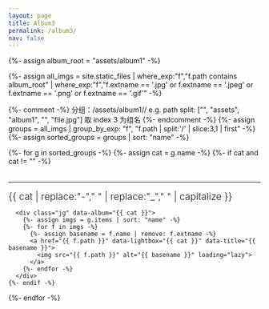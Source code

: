 ```yaml
---
layout: page
title: Album3
permalink: /album3/
nav: false
---
```


<style>
  /* 兜底：即便 JS 未加载，也保证缩略图不巨大 */
  .jg a img {
    max-height: 180px;
    width: auto;
    height: auto;
    object-fit: cover;
    border-radius: 6px;
    display: inline-block;
    vertical-align: middle;
  }
  .jg { margin-bottom: 22px; }

  /* 分隔符样式（整行） */
  .section-sep {
    border: none;
    border-top: 1px solid #e5e7eb; /* Tailwind slate-200 风格 */
    margin: 2rem 0 1rem 0;
    width: 100%;
  }

  /* 分区标题样式 */
  .album-heading {
    margin: 0 0 0.75rem 0;
    font-size: 1.2rem;
    font-weight: 300;
  }

  /* 让 Justified Gallery 的 caption 永久可见（而非仅悬停时） */
  .justified-gallery > a .caption {
    opacity: 1 !important;
    background: rgba(0,0,0,0.2);
    padding: 3px 6px;
    font-size: 2rem;
  }
</style>

<div id="album-page">
  {%- assign album_root = "assets/album1" -%}

{%- assign all_imgs = site.static_files
    | where_exp:"f","f.path contains album_root"
    | where_exp:"f","f.extname == '.jpg' or f.extname == '.jpeg' or f.extname == '.png' or f.extname == '.gif'"
  -%}


{%- comment -%}
分组：/assets/album1/<cat>/<file>
e.g. path split: ["", "assets", "album1", "<cat>", "file.jpg"]
取 index 3 为组名
{%- endcomment -%}
{%- assign groups = all_imgs | group_by_exp: "f", "f.path | split:'/' | slice:3,1 | first" -%}
{%- assign sorted_groups = groups | sort: "name" -%}

{%- for g in sorted_groups -%}
{%- assign cat = g.name -%}
{%- if cat and cat != "" -%}

<hr class="section-sep">
<h2 class="album-heading">
{{ cat | replace:"-"," " | replace:"_"," " | capitalize }}
</h2>

      <div class="jg" data-album="{{ cat }}">
        {%- assign imgs = g.items | sort: "name" -%}
        {%- for f in imgs -%}
          {%- assign basename = f.name | remove: f.extname -%}
          <a href="{{ f.path }}" data-lightbox="{{ cat }}" data-title="{{ basename }}">
            <img src="{{ f.path }}" alt="{{ basename }}" loading="lazy">
          </a>
        {%- endfor -%}
      </div>
    {%- endif -%}

{%- endfor -%}

</div>

<!-- 样式 -->
<link rel="stylesheet" href="https://cdnjs.cloudflare.com/ajax/libs/justifiedGallery/3.8.1/css/justifiedGallery.min.css">
<link rel="stylesheet" href="https://cdnjs.cloudflare.com/ajax/libs/lightbox2/2.11.3/css/lightbox.min.css">

<!-- 脚本：先 jQuery，再 Justified Gallery，再 Lightbox2 -->
<script src="https://code.jquery.com/jquery-3.6.0.min.js"></script>
<script src="https://cdnjs.cloudflare.com/ajax/libs/justifiedGallery/3.8.1/js/jquery.justifiedGallery.min.js"></script>
<script src="https://cdnjs.cloudflare.com/ajax/libs/lightbox2/2.11.3/js/lightbox.min.js"></script>

<script>
  (function initAlbum3(){
    function run() {
      if (!window.jQuery || !jQuery.fn.justifiedGallery) return;

      // 初始化每个分区的 Justified Gallery
      jQuery('.jg').each(function(){
        jQuery(this).justifiedGallery({
          rowHeight: 160,       // 缩略图行高（可改 140~200）
          maxRowHeight: 200,
          margins: 6,
          captions: true,       // 读取 <img alt> 作为标题
          lastRow: 'nojustify'
        });
      });

      // Lightbox2 配置：显示去后缀的文件名；允许点击大图关闭
      if (window.lightbox) {
        lightbox.option({
          wrapAround: true,
          showImageNumberLabel: false,
          fadeDuration: 150,
          resizeDuration: 150,
          disableScrolling: false
        });

        // 点击大图本体也可关闭
        document.addEventListener('click', function(e) {
          if (e.target && e.target.classList && e.target.classList.contains('lb-image')) {
            var overlay = document.querySelector('.lightboxOverlay');
            if (overlay) overlay.click();
          }
        });
      }
    }

    if (document.readyState === 'loading') {
      document.addEventListener('DOMContentLoaded', run);
    } else {
      run();
    }
  })();
</script>
